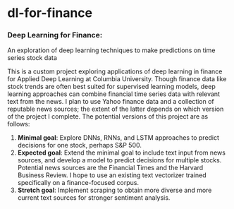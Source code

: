 # dl-for-finance

### Deep Learning for Finance:
An exploration of deep learning techniques to make predictions on time series stock data

This is a custom project exploring applications of deep learning in finance for Applied Deep Learning at Columbia University. Though finance data like stock trends are often best suited for supervised learning models, deep learning approaches can combine financial time series data with relevant text from the news. I plan to use Yahoo finance data and a collection of reputable news sources; the extent of the latter depends on which version of the project I complete. The potential versions of this project are as follows:

1) **Minimal goal**: Explore DNNs, RNNs, and LSTM approaches to predict decisions for one stock, perhaps S&P 500.
2) **Expected goal**: Extend the minimal goal to include text input from news sources, and develop a model to predict decisions for multiple stocks. Potential news sources are the Financial Times and the Harvard Business Review. I hope to use an existing text vectorizer trained specifically on a finance-focused corpus.
3) **Stretch goal**: Implement scraping to obtain more diverse and more current text sources for stronger sentiment analysis.
